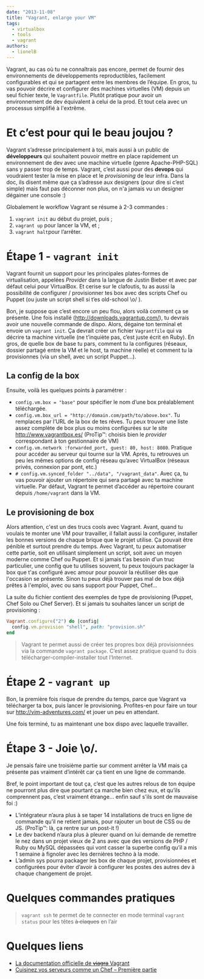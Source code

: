 ```yaml
---
date: "2013-11-08"
title: "Vagrant, enlarge your VM"
tags:
  - virtualbox
  - tools
  - vagrant
authors:
  - lionelB
---
```


Vagrant, au cas où tu ne connaîtrais pas encore, permet de fournir des
environnements de développements reproductibles, facilement configurables et
qui se partagent entre les membres de l’équipe. En gros, tu vas pouvoir décrire
et configurer des machines virtuelles (VM) depuis un seul fichier texte,
le `Vagrantfile`.  Plutôt pratique pour avoir un environnement de dev
équivalent à celui de la prod. Et tout cela avec un processus simplifié
à l'extrême.

# Et c’est pour qui le beau joujou ?
Vagrant s’adresse principalement à toi, mais aussi à un public
de **développeurs** qui souhaitent pouvoir mettre en place rapidement
un environnement de dev avec une machine virtuelle (genre Apache-PHP-SQL)
sans y passer trop de temps.
Vagrant, c’est aussi pour des **devops** qui voudraient tester la mise en
place et le *provisioning* de leur infra.
Dans la doc, ils disent même que ça s’adresse aux designers
(pour dire si c’est simple) mais faut pas déconner non plus,
on n'a jamais vu un designer dégainer une console :)

Globalement le workflow Vagrant se résume à 2-3 commandes :
  1. `vagrant init` au début du projet, puis ;
  2. `vagrant up` pour lancer la VM, et ;
  1. `vagrant halt`pour l’arrêter.


# Étape 1 - `vagrant init`
Vagrant fournit un support pour les principales plates-formes de virtualisation,
appelées *Provider* dans la langue de Justin Bieber et avec par défaut celui
pour VirtualBox. Et cerise sur le clafoutis, tu as aussi la possibilité
de configurer / provisionner tes box avec des scripts Chef ou Puppet
(ou juste un script shell si t’es old-school \o/ ).

Bon, je suppose que c’est encore un peu flou, alors voilà comment ça se présente.
Une fois installé (http://downloads.vagrantup.com/), tu devrais avoir
une nouvelle commande de dispo.
Alors, dégaine ton terminal et envoie un `vagrant init`. Ça devrait créer
un fichier `Vagrantfile`  qui va décrire ta machine virtuelle
(ne t’inquiète pas, c’est juste écrit en Ruby).
En gros, de quelle box de base tu pars, comment tu la configures (réseaux,
dossier partagé entre la VM et le host, ta machine réelle) et comment tu
la provisionnes (via un shell, avec un script Puppet...).

## La config de la box
Ensuite, voilà les quelques points à paramétrer :
- `config.vm.box = "base"` pour spécifier le nom d’une box préalablement
téléchargée.
- `config.vm.box_url = "http://domain.com/path/to/above.box"`. Tu remplaces
par l’URL de la box de tes rêves. Tu peux trouver une liste assez complète
de box plus ou moins configurées sur le site http://www.vagrantbox.es/
(ProTip™: choisis bien le *provider* correspondant à ton gestionnaire de VM)
- `config.vm.network :forwarded_port, guest: 80, host: 8080`. Pratique
pour accéder au serveur qui tourne sur la VM. Après, tu retrouves un peu
les mêmes options de config réseau qu’avec VirtualBox
(réseaux privés, connexion par pont, etc.)
- `# config.vm.synced_folder "../data", "/vagrant_data"`. Avec ça,
tu vas pouvoir ajouter un répertoire qui sera partagé
avec ta machine virtuelle.
Par défaut, Vagrant te permet d’accéder au répertoire courant
depuis `/home/vagrant` dans la VM.

## Le provisioning de box
Alors attention, c'est un des trucs cools avec Vagrant. Avant, quand tu
voulais te monter une VM pour travailler, il fallait aussi la configurer,
installer les bonnes versions de chaque brique que le projet utilise. Ça
pouvait être pénible et surtout prendre du temps.
Avec Vagrant, tu peux automatiser cette partie, soit en utilisant simplement
un script, soit avec un moyen moderne comme Chef ou Puppet. Et si jamais t'as
besoin d'un truc particulier, une config que tu utilises souvent, tu peux
toujours packager la box que t'as configuré avec amour pour pouvoir la
réutiliser dès que l'occasion se présente. Sinon tu peux déjà trouver pas mal
de box déjà prêtes à l'emploi, avec ou sans support pour Puppet, Chef...

La suite du fichier contient des exemples de type de provisioning
(Puppet, Chef Solo ou Chef Server).
Et si jamais tu souhaites lancer un script de provisioning :

```ruby
Vagrant.configure("2") do |config|
  config.vm.provision "shell", path: "provision.sh"
end
```

> Vagrant te permet aussi de créer tes propres box déjà provisionnées via
la commande `vagrant package`. C’est assez pratique quand tu dois
télécharger-compiler-installer tout l’Internet.

# Étape 2 - `vagrant up`
Bon, la première fois risque de prendre du temps, parce que Vagrant
va télécharger ta box, puis lancer le provisioning. Profites-en pour faire
un tour sur http://vim-adventures.com/ et jouer un peu en attendant.

Une fois terminé, tu as maintenant une box dispo avec laquelle travailler.

# Étape 3 - Joie \o/.
Je pensais faire une troisième partie sur comment arrêter la VM mais
ça présente pas vraiment d’intérêt car ça tient en une ligne de commande.

Bref, le point important de tout ça, c’est que les autres relous de ton équipe
ne pourront plus dire que pourtant ça marche bien chez eux, et qu’ils
comprennent pas, c’est vraiment étrange... enfin sauf s'ils sont
de mauvaise foi :)
- L’intégrateur n’aura plus à se taper 14 installations de trucs en
ligne de commande qu’il ne retient jamais, pour rajouter un bout de CSS
ou de JS.
(ProTip™: là, ça rentre sur un post-it !)
- Le dev backend n’aura plus à pleurer quand on lui demande de remettre le nez
dans un projet vieux de 2 ans avec que des versions de PHP / Ruby ou MySQL
dépassées qui vont casser la superbe config qu’il a mis 1 semaine à fignoler
avec les dernières techno à la mode.
- L’admin sys pourra packager les box de chaque projet, provisionnées
et configurées pour éviter d’avoir à configurer les postes des autres
dev à chaque changement de projet.

# Quelques commandes pratiques
> `vagrant ssh` te permet de te connecter en mode terminal
> `vagrant status` pour les têtes ~~à claques~~ en l’air

# Quelques liens
* [La documentation officielle de ~~viagra~~ Vagrant](http://docs.vagrantup.com/v2/)
* [Cuisinez vos serveurs comme un Chef – Première partie](http://jolicode.com/blog/cuisinez-vos-serveurs-comme-un-chef-premiere-partie)
